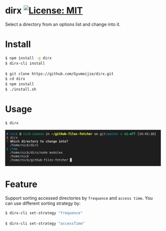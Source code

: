 # dirx [![License: MIT](https://img.shields.io/badge/License-MIT-blue.svg)](https://opensource.org/licenses/MIT)
Select a directory from an options list and change into it.

# Install

```bash
$ npm install -g dirx
$ dirx-cli install

$ git clone https://github.com/Gyumeijie/dirx.git
$ cd dirx
$ npm install
$ ./install.sh
```

# Usage
```bash
$ dirx
```
![](./dirx.png)

# Feature

Support sorting accessed directories by `frequence` and `access time`. You can use different sorting strategy by:

```bash
$ dirx-cli set-strategy "frequence"

$ dirx-cli set-strategy "accessTime"
```